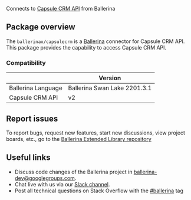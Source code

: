 Connects to [Capsule CRM API](https://developer.capsulecrm.com/v2/overview/getting-started) from Ballerina

## Package overview
The `ballerinax/capsulecrm` is a [Ballerina](https://ballerina.io/) connector for Capsule CRM API.
This package provides the capability to access Capsule CRM API.

### Compatibility
|                               | Version                         |
|-------------------------------|---------------------------------|
| Ballerina Language            | Ballerina Swan Lake 2201.3.1      | 
| Capsule CRM API               | v2                              |

## Report issues
To report bugs, request new features, start new discussions, view project boards, etc., go to the [Ballerina Extended Library repository](https://github.com/ballerina-platform/ballerina-extended-library)

## Useful links
- Discuss code changes of the Ballerina project in [ballerina-dev@googlegroups.com](mailto:ballerina-dev@googlegroups.com).
- Chat live with us via our [Slack channel](https://ballerina.io/community/slack/).
- Post all technical questions on Stack Overflow with the [#ballerina](https://stackoverflow.com/questions/tagged/ballerina) tag

